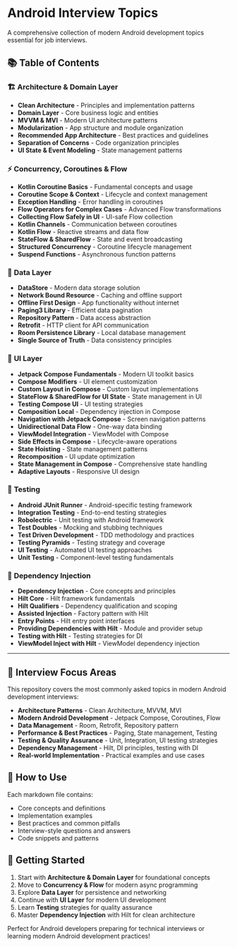 # Android Interview Topics

A comprehensive collection of modern Android development topics essential for job interviews.

## 📚 Table of Contents

### 🏗️ **Architecture & Domain Layer**
- **Clean Architecture** - Principles and implementation patterns
- **Domain Layer** - Core business logic and entities
- **MVVM & MVI** - Modern UI architecture patterns
- **Modularization** - App structure and module organization
- **Recommended App Architecture** - Best practices and guidelines
- **Separation of Concerns** - Code organization principles
- **UI State & Event Modeling** - State management patterns

### ⚡ **Concurrency, Coroutines & Flow**
- **Kotlin Coroutine Basics** - Fundamental concepts and usage
- **Coroutine Scope & Context** - Lifecycle and context management
- **Exception Handling** - Error handling in coroutines
- **Flow Operators for Complex Cases** - Advanced Flow transformations
- **Collecting Flow Safely in UI** - UI-safe Flow collection
- **Kotlin Channels** - Communication between coroutines
- **Kotlin Flow** - Reactive streams and data flow
- **StateFlow & SharedFlow** - State and event broadcasting
- **Structured Concurrency** - Coroutine lifecycle management
- **Suspend Functions** - Asynchronous function patterns

### 💾 **Data Layer**
- **DataStore** - Modern data storage solution
- **Network Bound Resource** - Caching and offline support
- **Offline First Design** - App functionality without internet
- **Paging3 Library** - Efficient data pagination
- **Repository Pattern** - Data access abstraction
- **Retrofit** - HTTP client for API communication
- **Room Persistence Library** - Local database management
- **Single Source of Truth** - Data consistency principles

### 🎨 **UI Layer**
- **Jetpack Compose Fundamentals** - Modern UI toolkit basics
- **Compose Modifiers** - UI element customization
- **Custom Layout in Compose** - Custom layout implementations
- **StateFlow & SharedFlow for UI State** - State management in UI
- **Testing Compose UI** - UI testing strategies
- **Composition Local** - Dependency injection in Compose
- **Navigation with Jetpack Compose** - Screen navigation patterns
- **Unidirectional Data Flow** - One-way data binding
- **ViewModel Integration** - ViewModel with Compose
- **Side Effects in Compose** - Lifecycle-aware operations
- **State Hoisting** - State management patterns
- **Recomposition** - UI update optimization
- **State Management in Compose** - Comprehensive state handling
- **Adaptive Layouts** - Responsive UI design

### 🧪 **Testing**
- **Android JUnit Runner** - Android-specific testing framework
- **Integration Testing** - End-to-end testing strategies
- **Robolectric** - Unit testing with Android framework
- **Test Doubles** - Mocking and stubbing techniques
- **Test Driven Development** - TDD methodology and practices
- **Testing Pyramids** - Testing strategy and coverage
- **UI Testing** - Automated UI testing approaches
- **Unit Testing** - Component-level testing fundamentals

### 💉 **Dependency Injection**
- **Dependency Injection** - Core concepts and principles
- **Hilt Core** - Hilt framework fundamentals
- **Hilt Qualifiers** - Dependency qualification and scoping
- **Assisted Injection** - Factory pattern with Hilt
- **Entry Points** - Hilt entry point interfaces
- **Providing Dependencies with Hilt** - Module and provider setup
- **Testing with Hilt** - Testing strategies for DI
- **ViewModel Inject with Hilt** - ViewModel dependency injection

---

## 🎯 **Interview Focus Areas**

This repository covers the most commonly asked topics in modern Android development interviews:

- **Architecture Patterns** - Clean Architecture, MVVM, MVI
- **Modern Android Development** - Jetpack Compose, Coroutines, Flow
- **Data Management** - Room, Retrofit, Repository pattern
- **Performance & Best Practices** - Paging, State management, Testing
- **Testing & Quality Assurance** - Unit, Integration, UI testing strategies
- **Dependency Management** - Hilt, DI principles, testing with DI
- **Real-world Implementation** - Practical examples and use cases

## 📖 **How to Use**

Each markdown file contains:
- Core concepts and definitions
- Implementation examples
- Best practices and common pitfalls
- Interview-style questions and answers
- Code snippets and patterns

## 🚀 **Getting Started**

1. Start with **Architecture & Domain Layer** for foundational concepts
2. Move to **Concurrency & Flow** for modern async programming
3. Explore **Data Layer** for persistence and networking
4. Continue with **UI Layer** for modern UI development
5. Learn **Testing** strategies for quality assurance
6. Master **Dependency Injection** with Hilt for clean architecture

Perfect for Android developers preparing for technical interviews or learning modern Android development practices!
